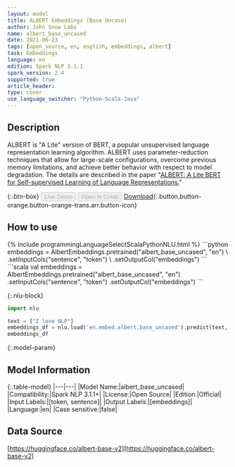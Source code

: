 ```yaml
---
layout: model
title: ALBERT Embeddings (Base Uncase)
author: John Snow Labs
name: albert_base_uncased
date: 2021-06-23
tags: [open_source, en, english, embeddings, albert]
task: Embeddings
language: en
edition: Spark NLP 3.1.1
spark_version: 2.4
supported: true
article_header:
type: cover
use_language_switcher: "Python-Scala-Java"
---
```


## Description

ALBERT is "A Lite" version of BERT, a popular unsupervised language representation learning algorithm. ALBERT uses parameter-reduction techniques that allow for large-scale configurations, overcome previous memory limitations, and achieve better behavior with respect to model degradation. The details are described in the paper "[ALBERT: A Lite BERT for Self-supervised Learning of Language Representations.](https://arxiv.org/abs/1909.11942)"

{:.btn-box}
<button class="button button-orange" disabled>Live Demo</button>
<button class="button button-orange" disabled>Open in Colab</button>
[Download](https://s3.amazonaws.com/auxdata.johnsnowlabs.com/public/models/albert_base_uncased_en_3.1.1_2.4_1624450373237.zip){:.button.button-orange.button-orange-trans.arr.button-icon}

## How to use



<div class="tabs-box" markdown="1">
{% include programmingLanguageSelectScalaPythonNLU.html %}
```python
embeddings = AlbertEmbeddings.pretrained("albert_base_uncased", "en") \
.setInputCols("sentence", "token") \
.setOutputCol("embeddings")
```
```scala
val embeddings = AlbertEmbeddings.pretrained("albert_base_uncased", "en")
.setInputCols("sentence", "token")
.setOutputCol("embeddings")
```

{:.nlu-block}
```python
import nlu

text = ["I love NLP"]
embeddings_df = nlu.load('en.embed.albert.base_uncased').predict(text, output_level='token')
embeddings_df
```
</div>

{:.model-param}
## Model Information

{:.table-model}
|---|---|
|Model Name:|albert_base_uncased|
|Compatibility:|Spark NLP 3.1.1+|
|License:|Open Source|
|Edition:|Official|
|Input Labels:|[token, sentence]|
|Output Labels:|[embeddings]|
|Language:|en|
|Case sensitive:|false|

## Data Source

[https://huggingface.co/albert-base-v2](https://huggingface.co/albert-base-v2)